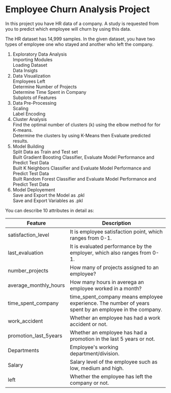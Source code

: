 # Employee Churn Analysis Project

In this project you have HR data of a company. A study is requested from you to predict which employee will churn by using this data.

The HR dataset has 14,999 samples. In the given dataset, you have two types of employee one who stayed and another who left the company.

1. Exploratory Data Analysis  
Importing Modules  
Loading Dataset  
Data Insigts  
2. Data Visualization  
Employees Left  
Determine Number of Projects  
Determine Time Spent in Company  
Subplots of Features  
3. Data Pre-Processing  
Scaling  
Label Encoding  
4. Cluster Analysis  
Find the optimal number of clusters (k) using the elbow method for for K-means.  
Determine the clusters by using K-Means then Evaluate predicted results.  
5. Model Building  
Split Data as Train and Test set  
Built Gradient Boosting Classifier, Evaluate Model Performance and Predict Test Data  
Built K Neighbors Classifier and Evaluate Model Performance and Predict Test Data  
Built Random Forest Classifier and Evaluate Model Performance and Predict Test Data  
6. Model Deployement  
Save and Export the Model as .pkl  
Save and Export Variables as .pkl  
 


You can describe 10 attributes in detail as:

|Feature | Description|
| --- | --- |
|satisfaction_level| It is employee satisfaction point, which ranges from 0-1.|
|last_evaluation| It is evaluated performance by the employer, which also ranges from 0-1.|
|number_projects| How many of projects assigned to an employee?|
|average_monthly_hours| How many hours in averega an employee worked in a month?|
|time_spent_company| time_spent_company means employee experience. The number of years spent by an employee in the company.|
|work_accident| Whether an employee has had a work accident or not.|
|promotion_last_5years| Whether an employee has had a promotion in the last 5 years or not.|
|Departments| Employee's working department/division.|
|Salary| Salary level of the employee such as low, medium and high.|
|left| Whether the employee has left the company or not.|
